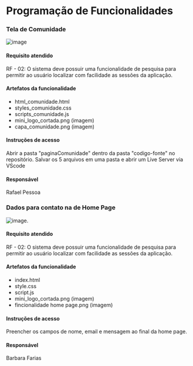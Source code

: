 # Programação de Funcionalidades

### Tela de Comunidade

![image](https://github.com/ICEI-PUC-Minas-PMV-ADS/pmv-ads-2024-1-e1-proj-web-t8-pmv-ads-2024-1-e1-projseniorconnect/assets/105830948/869cc78f-8f16-49e1-b25c-68cc1fe0b2de)

#### Requisito atendido

RF - 02: O sistema deve possuir uma funcionalidade de pesquisa para permitir ao usuário localizar com facilidade as sessões da aplicação.

#### Artefatos da funcionalidade

- html_comunidade.html
- styles_comunidade.css
- scripts_comunidade.js
- mini_logo_cortada.png (imagem)
- capa_comunidade.png (imagem)

#### Instruções de acesso

Abrir a pasta "paginaComunidade" dentro da pasta "codigo-fonte" no repositório. Salvar os 5 arquivos em uma pasta e abrir um Live Server via VScode

#### Responsável

Rafael Pessoa

### Dados para contato na de Home Page
![image](https://github.com/ICEI-PUC-Minas-PMV-ADS/pmv-ads-2024-1-e1-proj-web-t8-pmv-ads-2024-1-e1-projseniorconnect/blob/main/codigo-fonte/paginaHome/funcionalidade%20home%20page.png).

#### Requisito atendido

RF - 02: O sistema deve possuir uma funcionalidade de pesquisa para permitir ao usuário localizar com facilidade as sessões da aplicação.

#### Artefatos da funcionalidade

- index.html
- style.css
- script.js
- mini_logo_cortada.png (imagem)
- fincionalidade home page.png (imagem)

#### Instruções de acesso

Preencher os campos de nome, email e mensagem ao final da home page.

#### Responsável
Barbara Farias 
